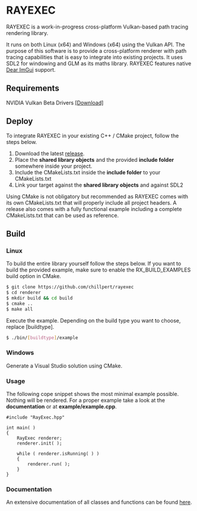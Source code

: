 # RAYEXEC
RAYEXEC is a work-in-progress cross-platform Vulkan-based path tracing rendering library. 

It runs on both Linux (x64) and Windows (x64) using the Vulkan API. The purpose of this software is to provide a cross-platform renderer with path tracing capabilities that is easy to integrate into existing projects. It uses SDL2 for windowing and GLM as its maths library. RAYEXEC features native [Dear ImGui](https://github.com/ocornut/imgui) support.

## Requirements
NVIDIA Vulkan Beta Drivers [[Download]](https://developer.nvidia.com/vulkan-driver) 

## Deploy
To integrate RAYEXEC in your existing C++ / CMake project, follow the steps below.

1. Download the latest [release](https://github.com/chillpert/rayexec).
2. Place the **shared library objects** and the provided **include folder** somewhere inside your project.
3. Include the CMakeLists.txt inside the **include folder** to your CMakeLists.txt
4. Link your target against the **shared library objects** and against SDL2 

Using CMake is not obligatory but recommended as RAYEXEC comes with its own CMakeLists.txt that will properly include all project headers. A release also comes with a fully functional example including a complete CMakeLists.txt that can be used as reference.

## Build
### Linux
To build the entire library yourself follow the steps below. 
If you want to build the provided example, make sure to enable the RX_BUILD_EXAMPLES build option in CMake.
```sh
$ git clone https://github.com/chillpert/rayexec
$ cd renderer 
$ mkdir build && cd build
$ cmake ..
$ make all
```
Execute the example. Depending on the build type you want to choose, replace [buildtype].
```sh
$ ./bin/[buildtype]/example
```

### Windows
Generate a Visual Studio solution using CMake. 

### Usage
The following cope snippet shows the most minimal example possible. Nothing will be rendered. For a proper example take a look at the **documentation** or at **example/example.cpp**.
```
#include "RayExec.hpp"

int main( )
{
    RayExec renderer;
    renderer.init( );
    
    while ( renderer.isRunning( ) )
    {
        renderer.run( );
    }
}
```

### Documentation
An extensive documentation of all classes and functions can be found [here](https://christianhilpert.com/rayexec).
